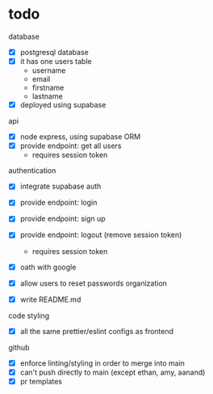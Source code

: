 # todo

database

- [x] postgresql database
- [x] it has one users table
  - username
  - email
  - firstname
  - lastname
- [x] deployed using supabase

api

- [x] node express, using supabase ORM
- [x] provide endpoint: get all users
  - requires session token

authentication

- [x] integrate supabase auth
- [x] provide endpoint: login
- [x] provide endpoint: sign up
- [x] provide endpoint: logout (remove session token)
  - requires session token
- [x] oath with google
- [x] allow users to reset passwords organization

- [x] write README.md

code styling

- [x] all the same prettier/eslint configs as frontend

github

- [x] enforce linting/styling in order to merge into main
- [x] can't push directly to main (except ethan, amy, aanand)
- [x] pr templates
